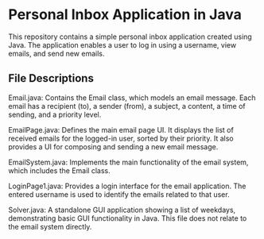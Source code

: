 # Personal Inbox Application in Java
This repository contains a simple personal inbox application created using Java. The application enables a user to log in using a username, view emails, and send new emails.

## File Descriptions
Email.java: Contains the Email class, which models an email message. Each email has a recipient (to), a sender (from), a subject, a content, a time of sending, and a priority level.

EmailPage.java: Defines the main email page UI. It displays the list of received emails for the logged-in user, sorted by their priority. It also provides a UI for composing and sending a new email message.

EmailSystem.java: Implements the main functionality of the email system, which includes the Email class.

LoginPage1.java: Provides a login interface for the email application. The entered username is used to identify the emails related to that user.

Solver.java: A standalone GUI application showing a list of weekdays, demonstrating basic GUI functionality in Java. This file does not relate to the email system directly.

